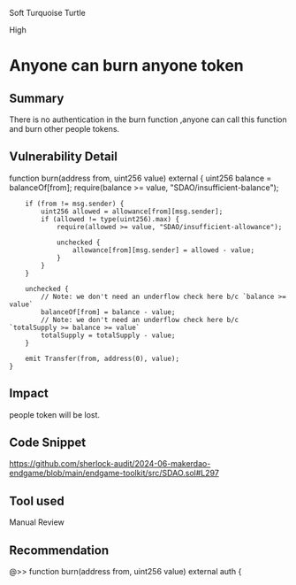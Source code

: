 Soft Turquoise Turtle

High

# Anyone can burn anyone token

## Summary
There is no authentication in the burn function ,anyone can call this function and burn other people tokens.
## Vulnerability Detail
 function burn(address from, uint256 value) external {
        uint256 balance = balanceOf[from];
        require(balance >= value, "SDAO/insufficient-balance");

        if (from != msg.sender) {
            uint256 allowed = allowance[from][msg.sender];
            if (allowed != type(uint256).max) {
                require(allowed >= value, "SDAO/insufficient-allowance");

                unchecked {
                    allowance[from][msg.sender] = allowed - value;
                }
            }
        }

        unchecked {
            // Note: we don't need an underflow check here b/c `balance >= value`
            balanceOf[from] = balance - value;
            // Note: we don't need an underflow check here b/c `totalSupply >= balance >= value`
            totalSupply = totalSupply - value;
        }

        emit Transfer(from, address(0), value);
    }



## Impact
people token will be lost.
## Code Snippet
https://github.com/sherlock-audit/2024-06-makerdao-endgame/blob/main/endgame-toolkit/src/SDAO.sol#L297
## Tool used

Manual Review

## Recommendation
@>> function burn(address from, uint256 value) external auth {